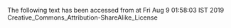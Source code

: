 The following text has been accessed from at Fri Aug 9 01:58:03 IST 2019
Creative_Commons_Attribution-ShareAlike_License
